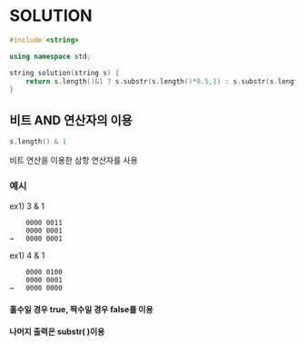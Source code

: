 # SOLUTION

```c++
#include <string>

using namespace std;

string solution(string s) {
    return s.length()&1 ? s.substr(s.length()*0.5,1) : s.substr(s.length()*0.5-1,2);
}
```
## 비트 AND 연산자의 이용
```c++
s.length() & 1
```
비트 연산을 이용한 삼항 연산자를 사용<br>

### 예시
ex1) 3 & 1
```terminal
    0000 0011
    0000 0001
→   0000 0001 
```
ex1) 4 & 1
```terminal
    0000 0100
    0000 0001
→   0000 0000 
```

#### 홀수일 경우 true, 짝수일 경우 false를 이용
#### 나머지 출력은 substr( )이용
